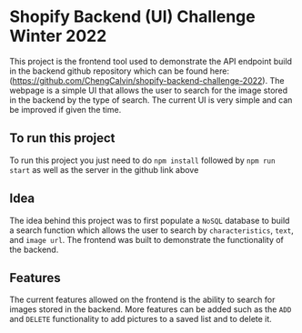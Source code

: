 # Shopify Backend (UI) Challenge Winter 2022

This project is the frontend tool used to demonstrate the API endpoint build in the backend github repository which can be found here: (https://github.com/ChengCalvin/shopify-backend-challenge-2022). The webpage is a simple UI that allows the user to search for the image stored in the backend by the type of search. The current UI is very simple and can be improved if given the time.

## To run this project

To run this project you just need to do `npm install` followed by `npm run start` as well as the server in the github link above

## Idea

The idea behind this project was to first populate a `NoSQL` database to build a search function which allows the user to search by `characteristics`, `text`, and `image url`. The frontend was built to demonstrate the functionality of the backend.

## Features

The current features allowed on the frontend is the ability to search for images stored in the backend. More features can be added such as the `ADD` and `DELETE` functionality to add pictures to a saved list and to delete it.
